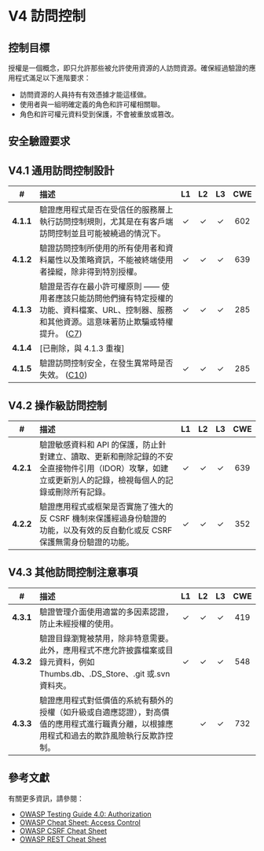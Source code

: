 # V4 訪問控制

## 控制目標

授權是一個概念，即只允許那些被允許使用資源的人訪問資源。確保經過驗證的應用程式滿足以下進階要求：

* 訪問資源的人員持有有效憑據才能這樣做。
* 使用者與一組明確定義的角色和許可權相關聯。
* 角色和許可權元資料受到保護，不會被重放或篡改。

## 安全驗證要求

## V4.1 通用訪問控制設計

| # | 描述 | L1 | L2 | L3 | CWE |
| :---: | :--- | :---: | :---: | :---: | :---: |
| **4.1.1** | 驗證應用程式是否在受信任的服務層上執行訪問控制規則，尤其是在有客戶端訪問控制並且可能被繞過的情況下。 | ✓ | ✓ | ✓ | 602 |
| **4.1.2** | 驗證訪問控制所使用的所有使用者和資料屬性以及策略資訊，不能被終端使用者操縱，除非得到特別授權。 | ✓ | ✓ | ✓ | 639 |
| **4.1.3** | 驗證是否存在最小許可權原則 —— 使用者應該只能訪問他們擁有特定授權的功能、資料檔案、URL、控制器、服務和其他資源。這意味著防止欺騙或特權提升。 ([C7](https://owasp.org/www-project-proactive-controls/#div-numbering)) | ✓ | ✓ | ✓ | 285 |
| **4.1.4** | [已刪除，與 4.1.3 重複] | | | | |
| **4.1.5** | 驗證訪問控制安全，在發生異常時是否失效。 ([C10](https://owasp.org/www-project-proactive-controls/#div-numbering)) | ✓ | ✓ | ✓ | 285 |

## V4.2 操作級訪問控制

| # | 描述 | L1 | L2 | L3 | CWE |
| :---: | :--- | :---: | :---: | :---: | :---: |
| **4.2.1** | 驗證敏感資料和 API 的保護，防止針對建立、讀取、更新和刪除記錄的不安全直接物件引用（IDOR）攻擊，如建立或更新別人的記錄，檢視每個人的記錄或刪除所有記錄。 | ✓ | ✓ | ✓ | 639 |
| **4.2.2** | 驗證應用程式或框架是否實施了強大的反 CSRF 機制來保護經過身份驗證的功能，以及有效的反自動化或反 CSRF 保護無需身份驗證的功能。 | ✓ | ✓ | ✓ | 352 |

## V4.3 其他訪問控制注意事項

| # | 描述 | L1 | L2 | L3 | CWE |
| :---: | :--- | :---: | :---: | :---: | :---: |
| **4.3.1** | 驗證管理介面使用適當的多因素認證，防止未經授權的使用。 | ✓ | ✓ | ✓ | 419 |
| **4.3.2** | 驗證目錄瀏覽被禁用，除非特意需要。此外，應用程式不應允許披露檔案或目錄元資料，例如 Thumbs.db、.DS_Store、.git 或.svn 資料夾。 | ✓ | ✓ | ✓ | 548 |
| **4.3.3** | 驗證應用程式對低價值的系統有額外的授權（如升級或自適應認證），對高價值的應用程式進行職責分離，以根據應用程式和過去的欺詐風險執行反欺詐控制。 | | ✓ | ✓ | 732 |

## 參考文獻

有關更多資訊，請參閱：

* [OWASP Testing Guide 4.0: Authorization](https://owasp.org/www-project-web-security-testing-guide/v41/4-Web_Application_Security_Testing/05-Authorization_Testing/README.html)
* [OWASP Cheat Sheet: Access Control](https://cheatsheetseries.owasp.org/cheatsheets/Access_Control_Cheat_Sheet.html)
* [OWASP CSRF Cheat Sheet](https://cheatsheetseries.owasp.org/cheatsheets/Cross-Site_Request_Forgery_Prevention_Cheat_Sheet.html)
* [OWASP REST Cheat Sheet](https://cheatsheetseries.owasp.org/cheatsheets/REST_Security_Cheat_Sheet.html)